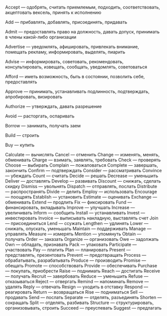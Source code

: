  
Accept — одобрять, считать приемлемым, подходить, соответствовать, акцептовать вексель, принять к исполнению

Add — прибавлять, добавлять, присоединять, придавать

Admit — предоставлять право на должность, давать допуск, принимать в члены какой-либо организации

Advertise — уведомлять, афишировать, привлекать внимание, помещать рекламу, информировать, выделять, пиарить

Advise — информировать, советовать, рекомендовать, консультировать, извещать, сообщать, уведомлять, советоваться

Afford — иметь возможность, быть в состоянии, позволить себе, предоставлять

Approve — принимать, устанавливать подлинность, подтверждать, апробировать, визировать

Authorize — утверждать, давать разрешение

Avoid — расторгать, оспаривать

Borrow — занимать, получать заем

Build — строить

Buy — купить

Calculate — вычислять
Cancel — отменить
Change — изменять, менять, обменивать
Charge — взимать, заявлять, требовать
Check — проверять
Choose — выбирать
Complain — пожаловаться
Complete — завершать, закончить
Confirm — подтверждать
Consider — рассматривать
Convince — убеждать
Count — считать
Decide — решать
Decrease — уменьшить
Deliver — доставлять
Develop — развивать
Discount — снижать, сделать скидку
Dismiss — увольнять
Dispatch — отправлять, послать
Distribute — распространять
Divide — делить
Employ — использовать
Encourage — поощрять
Establish — установить
Estimate — оценивать
Exchange — обменивать
Extend — продлить
Fix — фиксировать
Fund — финансировать, вкладывать
Improve — улучшать
Increase — увеличивать
Inform — сообщить
Install — устанавливать
Invest — инвестировать
Invoice — выписывать накладную, выставлять счет
Join — присоединиться
Lend — ссужать
Lengthen — удлинять
Lower — снижать, опускать, уменьшать
Maintain — поддерживать
Manage — управлять
Measure — измерять
Mention — упомянуть
Obtain — получать
Order — заказать
Organize — организовать
Owe — задолжать
Own — обладать, признавать
Pack — упаковать
Participate — участвовать
Pay — платить
Plan — планировать
Present — представлять, презентовать
Prevent — предотвращать
Process — обрабатывать, разрабатывать
Produce — производить
Promise — обещать
Promote — способствовать
Provide — обеспечивать
Purchase — покупать, приобрести
Raise — поднимать
Reach — достигать
Receive — получать
Recruit — завербовать
Reduce — уменьшить
Refuse — отказываться
Reject — отвергать
Remind — напоминать
Remove — удалять
Reply — отвечать
Resign — уходить в отставку
Respond — реагировать
Return — возвращаться
Rise — подниматься
Sell — продавать
Send — послать
Separate — отделять, разъединять
Shorten — сокращать
Split — отделять, разбивать
Structure — структурировать, организовывать, строить
Succeed — преуспевать
Suggest — предлагать
